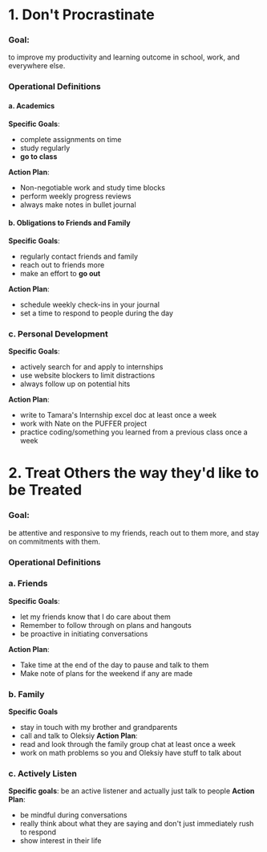 # 1. Don't Procrastinate 

### Goal:
to improve my productivity and learning outcome in school, work, and everywhere else. 
### Operational Definitions

#### a. Academics

**Specific Goals**: 
- complete assignments on time
- study regularly 
- **go to class**

**Action Plan**:
- Non-negotiable work and study time blocks
- perform weekly progress reviews 
- always make notes in bullet journal

#### b. Obligations to Friends and Family 

**Specific Goals**:
- regularly contact friends and family
- reach out to friends more 
- make an effort to **go out**

**Action Plan**: 
- schedule weekly check-ins in your journal
- set a time to respond to people during the day 

### c. Personal Development 

**Specific Goals**:
- actively search for and apply to internships 
- use website blockers to limit distractions 
- always follow up on potential hits

**Action Plan**:
- write to Tamara's Internship excel doc at least once a week
- work with Nate on the PUFFER project 
- practice coding/something you learned from a previous class once a week

# 2. Treat Others the way they'd like to be Treated

### Goal:
be attentive and responsive to my friends, reach out to them more, and stay on commitments with them. 

### Operational Definitions 

### a. Friends

**Specific Goals**: 
- let my friends know that I do care about them
- Remember to follow through on plans and hangouts 
- be proactive in initiating conversations 

**Action Plan**:
- Take time at the end of the day to pause and talk to them 
- Make note of plans for the weekend if any are made 

### b. Family

**Specific Goals**
- stay in touch with my brother and grandparents
- call and talk to Oleksiy 
**Action Plan**: 
- read and look through the family group chat at least once a week
- work on math problems so you and Oleksiy have stuff to talk about 

### c. Actively Listen  
**Specific goals**: be an active listener and actually just talk to people 
**Action Plan**:
- be mindful during conversations
- really think about what they are saying and don't just immediately rush to respond 
- show interest in their life 
